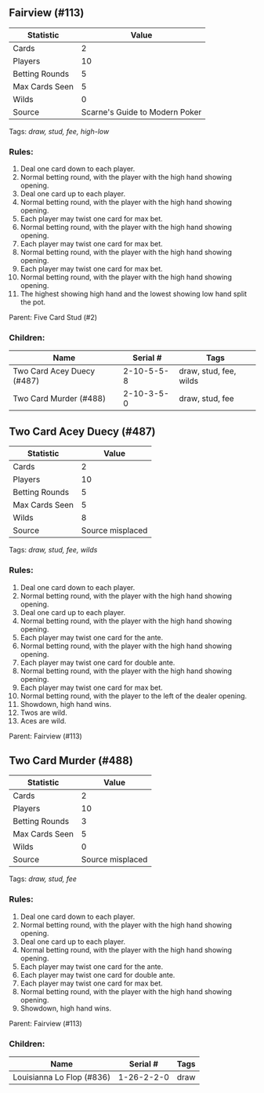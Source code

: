 ## Fairview (#113)

|Statistic|Value|
|---------|-----|
|Cards|2|
|Players|10|
|Betting Rounds|5|
|Max Cards Seen|5|
|Wilds|0|
|Source|Scarne's Guide to Modern Poker|
Tags: *draw, stud, fee, high-low*
### Rules:
1. Deal one card down to each player.
2. Normal betting round, with the player with the high hand showing opening.
3. Deal one card up to each player.
4. Normal betting round, with the player with the high hand showing opening.
5. Each player may twist one card for max bet.
6. Normal betting round, with the player with the high hand showing opening.
7. Each player may twist one card for max bet.
8. Normal betting round, with the player with the high hand showing opening.
9. Each player may twist one card for max bet.
10. Normal betting round, with the player with the high hand showing opening.
11. The highest showing high hand and the lowest showing low hand split the pot.

Parent: Five Card Stud (#2)
### Children:

|Name|Serial #|Tags|
|----|--------|----|
|Two Card Acey Duecy (#487)|2-10-5-5-8|draw, stud, fee, wilds
|Two Card Murder (#488)|2-10-3-5-0|draw, stud, fee


## Two Card Acey Duecy (#487)

|Statistic|Value|
|---------|-----|
|Cards|2|
|Players|10|
|Betting Rounds|5|
|Max Cards Seen|5|
|Wilds|8|
|Source|Source misplaced|
Tags: *draw, stud, fee, wilds*
### Rules:
1. Deal one card down to each player.
2. Normal betting round, with the player with the high hand showing opening.
3. Deal one card up to each player.
4. Normal betting round, with the player with the high hand showing opening.
5. Each player may twist one card for the ante.
6. Normal betting round, with the player with the high hand showing opening.
7. Each player may twist one card for double ante.
8. Normal betting round, with the player with the high hand showing opening.
9. Each player may twist one card for max bet.
10. Normal betting round, with the player to the left of the dealer opening.
11. Showdown, high hand wins.
12. Twos are wild.
13. Aces are wild.

Parent: Fairview (#113)


## Two Card Murder (#488)

|Statistic|Value|
|---------|-----|
|Cards|2|
|Players|10|
|Betting Rounds|3|
|Max Cards Seen|5|
|Wilds|0|
|Source|Source misplaced|
Tags: *draw, stud, fee*
### Rules:
1. Deal one card down to each player.
2. Normal betting round, with the player with the high hand showing opening.
3. Deal one card up to each player.
4. Normal betting round, with the player with the high hand showing opening.
5. Each player may twist one card for the ante.
6. Each player may twist one card for double ante.
7. Each player may twist one card for max bet.
8. Normal betting round, with the player with the high hand showing opening.
9. Showdown, high hand wins.

Parent: Fairview (#113)
### Children:

|Name|Serial #|Tags|
|----|--------|----|
|Louisianna Lo Flop (#836)|1-26-2-2-0|draw


